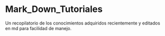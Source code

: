 # Mark_Down_Tutoriales
Un recopilatorio de los conocimientos adquiridos recientemente y editados en md para facilidad de manejo.
